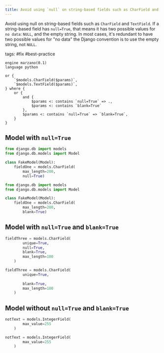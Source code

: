 ```yaml
---
title: Avoid using `null` on string-based fields such as CharField and TextField
---
```


Avoid using null on string-based fields such as `CharField` and `TextField`. If a string-based field has `null=True`, that means it has two possible values for `no data`: `NULL`, and the empty string. In most cases, it's redundant to have two possible values for "no data" the Django convention is to use the empty string, not `NULL`.


tags: #fix #best-practice

```grit
engine marzano(0.1)
language python

or {
    `$models.CharField($params)`,
    `$models.TextField($params)`,
} where {
    or {
        and {
            $params <: contains `null=True` => .,
            $params <: contains `blank=True`
        },
        $params <: contains `null=True` => `blank=True`,
    }
}
```

## Model with `null=True`

```python
from django.db import models
from django.db.models import Model

class FakeModel(Model):
    fieldOne = models.CharField(
        max_length=200,
        null=True)
```

```python
from django.db import models
from django.db.models import Model

class FakeModel(Model):
    fieldOne = models.CharField(
        max_length=200,
        blank=True)
```

## Model with `null=True` and `blank=True`

```python
fieldThree = models.CharField(
        unique=True,
        null=True,
        blank=True,
        max_length=100
    )
```

```python
fieldThree = models.CharField(
        unique=True,
        
        blank=True,
        max_length=100
    )
```

## Model without `null=True` and `blank=True`

```python
notText = models.IntegerField(
        max_value=255
    )
```

```python
notText = models.IntegerField(
        max_value=255
    )
```
